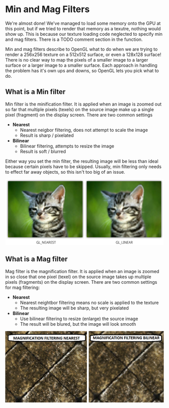 # Min and Mag Filters
We're almost done! We've managed to load some memory onto the GPU at this point, but if we tried to render that memory as a texutre, nothing would show up. This is because our texture loading code neglected to specify min and mag filters. There is a TODO comment section in the function.

Min and mag filters describe to OpenGL what to do when we are trying to render a 256x256 texture on a 512x512 surface, or even a 128x128 surface! There is no clear way to map the pixels of a smaller image to a larger surface or a larger image to a smaller surface. Each approach in handling the problem has it's own ups and downs, so OpenGL lets you pick what to do.

## What is a Min filter

Min filter is the minification filter. It is applied when an image is zoomed out so far that multiple pixels (texels) on the source image make up a single pixel (fragment) on the display screen. There are two common settings

* __Nearest__
  * Nearest neigbor filtering, does not attempt to scale the image
  * Result is sharp / pixelated
* __Bilinear__
  * Bilinear filtering, attempts to resize the image
  * Result is soft / blurred

Either way you set the min filter, the resulting image will be less than ideal because certain pixels have to be skipped. Usually, min filtering only needs to effect far away objects, so this isn't too big of an issue.

![MIN](min_filter.png)

## What is a Mag filter

Mag filter is the magnification filter. It is applied when an image is zoomed in so close that one pixel (texel) on the source image takes up multiple pixels (fragments) on the display screen. There are two common settings for mag filtering:

* __Nearest__ 
  * Nearest neightbor filtering means no scale is applied to the texture
  * The resulting image will be sharp, but very pixelated
* __Bilinear__
  * Use bilinear filtering to resize (enlarge) the source image
  * The result will be blured, but the image will look smooth

![MAG](mag_filter.png)